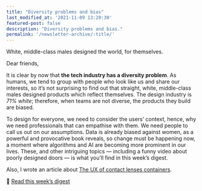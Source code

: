 ```yaml
---
title: "Diversity problems and bias"
last_modified_at: '2021-11-09 13:20:30'
featured-post: false
description: "Diversity problems and bias."
permalink: '/newsletter-archive/:title/'
---
```


<p class="lead">White, middle-class males designed the world, for themselves.</p>

<!--more-->

Dear friends, 

It is clear by now that **the tech industry has a diversity problem**. As humans, we tend to group with people who look like us and share our interests, so it’s not surprising to find out that straight, white, middle-class males designed products which reflect themselves. The design industry is *71% white*; therefore, when teams are not diverse, the products they build are biased.

To design for everyone, we need to consider the users’ context, hence, why we need professionals that can empathise with them. We need people to call us out on our assumptions. Data is already biased against women, as a powerful and provocative book reveals, so change must be happening now, a moment where algorithms and AI are becoming more prominent in our lives. These, and other intriguing topics — including a funny video about poorly designed doors — is what you’ll find in this week’s digest. 

Also, I wrote an article about <a href="https://silviamaggidesign.com/ux/ux-of-contact-lenses-containers/">The UX of contact lenses containers</a>.

<p class="detached">🔗 <a href="https://silviamaggidesign.com/design-digested/design-digested-5-diversity-bias/">Read this week’s digest</a></p>
